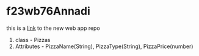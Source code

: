 # f23wb76Annadi
this is a [link](https://f23wb76annadi.onrender.com) to the new web app repo
<!-- - `name` (Type: String).
- `size` (Type: String).
- `cost` (Type: Number). -->

<ol>
<li>class - Pizzas</li>
<li>Attributes - PizzaName(String), PizzaType(String), PizzaPrice(number)</li>
</ol>